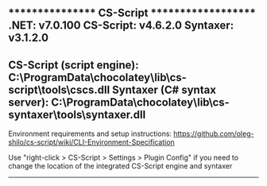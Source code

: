 *************** CS-Script ******************
.NET:      v7.0.100
CS-Script: v4.6.2.0
Syntaxer:  v3.1.2.0
---
CS-Script (script engine): C:\ProgramData\chocolatey\lib\cs-script\tools\cscs.dll
Syntaxer (C# syntax server): C:\ProgramData\chocolatey\lib\cs-syntaxer\tools\syntaxer.dll
---


Environment requirements and setup instructions:
  https://github.com/oleg-shilo/cs-script/wiki/CLI-Environment-Specification

Use "right-click > CS-Script > Settings > Plugin Config" if you need to change the location of the integrated CS-Script engine and syntaxer
**********************************************